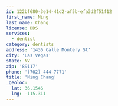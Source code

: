 ```yaml
---
id: 122bf680-3e14-41d2-af5b-efa3d2f51f12
first_name: Ning
last_name: Chang
license: DDS
services:
  - dentist
category: dentists
address: '1436 Calle Montery St'
city: 'Las Vegas'
state: NV
zip: '89117'
phone: '(702) 444-7771'
title: 'Ning Chang'
_geoloc:
  lat: 36.1546
  lng: -115.311
---
```

